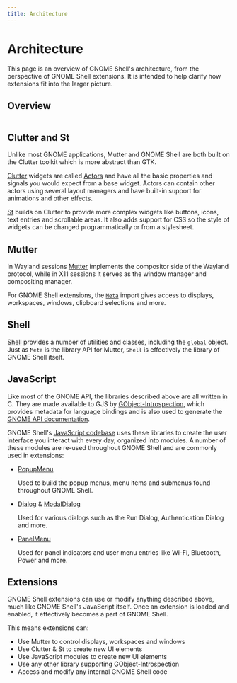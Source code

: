 ```yaml
---
title: Architecture
---
```


# Architecture


This page is an overview of GNOME Shell's architecture, from the perspective of
GNOME Shell extensions. It is intended to help clarify how extensions fit into
the larger picture.

## Overview

<img :src="$withBase('/assets/img/gnome-shell-library-architecture.png')" />

## Clutter and St

Unlike most GNOME applications, Mutter and GNOME Shell are both built on the
Clutter toolkit which is more abstract than GTK.

[Clutter][clutter] widgets are called [Actors][clutter-actor] and have all the
basic properties and signals you would expect from a base widget. Actors can
contain other actors using several layout managers and have built-in support for
animations and other effects.

[St][st] builds on Clutter to provide more complex widgets like buttons, icons,
text entries and scrollable areas. It also adds support for CSS so the style of
widgets can be changed programmatically or from a stylesheet.

## Mutter

In Wayland sessions [Mutter][mutter] implements the compositor side of the
Wayland protocol, while in X11 sessions it serves as the window manager and
compositing manager.

For GNOME Shell extensions, the [`Meta`][meta] import gives access to displays,
workspaces, windows, clipboard selections and more.

## Shell

[Shell][shell] provides a number of utilities and classes, including the
[`global`][shell-global] object. Just as `Meta` is the library API for Mutter,
`Shell` is effectively the library of GNOME Shell itself.

## JavaScript

Like most of the GNOME API, the libraries described above are all written in C.
They are made available to GJS by [GObject-Introspection][gi], which provides
metadata for language bindings and is also used to generate the
[GNOME API documentation][gnome-api].

GNOME Shell's [JavaScript codebase][gnome-shell-js] uses these libraries to
create the user interface you interact with every day, organized into modules.
A number of these modules are re-used throughout GNOME Shell and are commonly
used in extensions:

* [PopupMenu][popup-menu]

  Used to build the popup menus, menu items and submenus found throughout GNOME Shell.

* [Dialog][dialog] & [ModalDialog][modal-dialog]

  Used for various dialogs such as the Run Dialog, Authentication Dialog and more.
  
* [PanelMenu][panel-menu]

  Used for panel indicators and user menu entries like Wi-Fi, Bluetooth, Power and more.

## Extensions

GNOME Shell extensions can use or modify anything described above, much like
GNOME Shell's JavaScript itself. Once an extension is loaded and enabled, it
effectively becomes a part of GNOME Shell.

This means extensions can:

* Use Mutter to control displays, workspaces and windows
* Use Clutter & St to create new UI elements
* Use JavaScript modules to create new UI elements
* Use any other library supporting GObject-Introspection
* Access and modify any internal GNOME Shell code


[mutter]: https://gitlab.gnome.org/GNOME/mutter
[clutter]: https://gjs-docs.gnome.org/#q=clutter
[clutter-actor]: https://gjs-docs.gnome.org/#q=clutter.actor
[gi]: https://gi.readthedocs.io/en/latest/index.html
[gnome-api]: https://gjs-docs.gnome.org/
[meta]: https://gjs-docs.gnome.org/#q=meta
[meta-plugin]: https://gjs-docs.gnome.org/#q=meta.plugin
[shell]: https://gjs-docs.gnome.org/#q=shell
[shell-global]: https://gjs-docs.gnome.org/#q=Shell.Global
[st]: https://gjs-docs.gnome.org/#q=st

[gnome-shell-js]: https://gitlab.gnome.org/GNOME/gnome-shell/tree/main/js
[dialog]: https://gitlab.gnome.org/GNOME/gnome-shell/blob/main/js/ui/dialog.js
[modal-dialog]: https://gitlab.gnome.org/GNOME/gnome-shell/blob/main/js/ui/modalDialog.js
[panel-menu]: https://gitlab.gnome.org/GNOME/gnome-shell/blob/main/js/ui/panelMenu.js
[popup-menu]: https://gitlab.gnome.org/GNOME/gnome-shell/blob/main/js/ui/popupMenu.js

